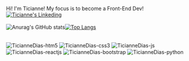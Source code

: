 Hi! I'm Ticianne! My focus is to become a Front-End Dev!
<br>
<a href="https://www.linkedin.com/in/ticianne-dias-a7a66b134/" target="_blank"><img src="https://img.shields.io/badge/LinkedIn-0077B5?style=for-the-badge&logo=linkedin&logoColor=white" alt="Ticianne's Linkeding"></a>
<br>
<br>
![Anurag's GitHub stats](https://github-readme-stats.vercel.app/api?username=TicianneDias&show_icons=true&theme=dracula)[![Top Langs](https://github-readme-stats.vercel.app/api/top-langs/?username=TicianneDias&layout=compact&theme=dracula)](https://github.com/anuraghazra/github-readme-stats)
<div style="display: inline_block"><br>
  <img align="center" alt="TicianneDias-htm5" src="https://img.shields.io/badge/HTML5-E34F26?style=for-the-badge&logo=html5&logoColor=white">
  <img align="center" alt="TicianneDias-css3" src="https://img.shields.io/badge/CSS3-1572B6?style=for-the-badge&logo=css3&logoColor=white">
  <img align="center" alt="TicianneDias-js" src="https://img.shields.io/badge/JavaScript-F7DF1E?style=for-the-badge&logo=javascript&logoColor=black">
  <img align="center" alt="TicianneDias-reactjs" src="https://img.shields.io/badge/React-20232A?style=for-the-badge&logo=react&logoColor=61DAFB">
 <img align="center" alt="TicianneDias-bootstrap" src="https://img.shields.io/badge/Bootstrap-563D7C?style=for-the-badge&logo=bootstrap&logoColor=white">
  <img align="center" alt="TicianneDias-python" src="https://img.shields.io/badge/Python-14354C?style=for-the-badge&logo=python&logoColor=white">
</div> 

